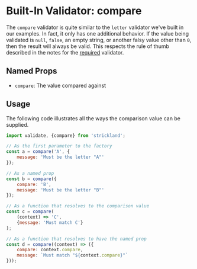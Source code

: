 # Built-In Validator: compare

The `compare` validator is quite similar to the `letter` validator we've built in our examples. In fact, it only has one additional behavior. If the value being validated is `null`, `false`, an empty string, or another falsy value other than `0`, then the result will always be valid. This respects the rule of thumb described in the notes for the [required](./required.md) validator.

## Named Props

* `compare`: The value compared against

## Usage

The following code illustrates all the ways the comparison value can be supplied.

``` jsx
import validate, {compare} from 'strickland';

// As the first parameter to the factory
const a = compare('A', {
    message: 'Must be the letter "A"'
});

// As a named prop
const b = compare({
    compare: 'B',
    message: 'Must be the letter "B"'
});

// As a function that resolves to the comparison value
const c = compare(
    (context) => 'C',
    {message: 'Must match C'}
);

// As a function that resolves to have the named prop
const d = compare((context) => ({
    compare: context.compare,
    message: `Must match "${context.compare}"`
}));
```
